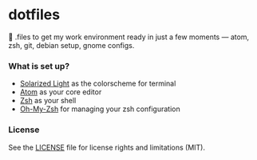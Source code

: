 # dotfiles
:wrench: .files to get my work environment ready in just a few moments — atom, zsh, git, debian setup, gnome configs.


### What is set up?

- [Solarized Light](http://ethanschoonover.com/solarized) as the colorscheme for terminal
- [Atom](https://atom.io/) as your core editor
- [Zsh](http://www.zsh.org/) as your shell
- [Oh-My-Zsh](https://github.com/robbyrussell/oh-my-zsh) for managing your zsh configuration


### License

See the [LICENSE](https://github.com/augustopedro/dotfiles/blob/master/LICENSE) file for license rights and limitations (MIT).
